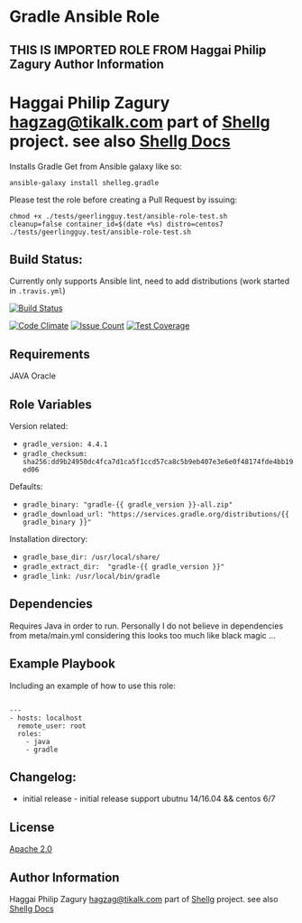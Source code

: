 Gradle Ansible Role  
===================
THIS IS IMPORTED ROLE FROM Haggai Philip Zagury
Author Information
------------------

Haggai Philip Zagury <hagzag@tikalk.com> part of
[Shellg](https://github.com/shelleg/shelleg) project.
see also [Shellg Docs](http://shelleg.github.io/shellegDoc/)
===================

Installs Gradle
Get from Ansible galaxy like so:

```
ansible-galaxy install shelleg.gradle
```

Please test the role before creating a Pull Request by issuing:

```
chmod +x ./tests/geerlingguy.test/ansible-role-test.sh
cleanup=false container_id=$(date +%s) distro=centos7 ./tests/geerlingguy.test/ansible-role-test.sh
```

Build Status:
-------------
Currently only supports Ansible lint, need to add distributions (work started in `.travis.yml`)

[![Build Status](https://travis-ci.org/shelleg/ansible-role-gradle.svg?branch=master)](https://travis-ci.org/shelleg/ansible-role-gradle)

[![Code Climate](https://codeclimate.com/github/shelleg/ansible-role-gradle/badges/gpa.svg)](https://codeclimate.com/github/shelleg/ansible-role-gradle) [![Issue Count](https://codeclimate.com/github/shelleg/ansible-role-gradle/badges/issue_count.svg)](https://codeclimate.com/github/shelleg/ansible-role-gradle) [![Test Coverage](https://codeclimate.com/github/shelleg/ansible-role-gradle/badges/coverage.svg)](https://codeclimate.com/github/shelleg/ansible-role-gradle/coverage)

Requirements
------------
JAVA Oracle

Role Variables
--------------

Version related:

* `gradle_version: 4.4.1`
* `gradle_checksum: sha256:dd9b24950dc4fca7d1ca5f1ccd57ca8c5b9eb407e3e6e0f48174fde4bb19ed06`

Defaults:

* `gradle_binary: "gradle-{{ gradle_version }}-all.zip"`
* `gradle_download_url: "https://services.gradle.org/distributions/{{ gradle_binary }}"`

Installation directory:

* `gradle_base_dir: /usr/local/share/`
* `gradle_extract_dir:  "gradle-{{ gradle_version }}"`
* `gradle_link: /usr/local/bin/gradle`

Dependencies
------------
Requires Java in order to run.
Personally I do not believe in dependencies from meta/main.yml
considering this looks too much like black magic ...

Example Playbook
----------------

Including an example of how to use this role:
``` shell

---
- hosts: localhost
  remote_user: root
  roles:
    - java
    - gradle
```

Changelog:
----------

* initial release - initial release support ubutnu 14/16.04 && centos 6/7

License
-------

[Apache 2.0](https://www.apache.org/licenses/LICENSE-2.0)

Author Information
------------------

Haggai Philip Zagury <hagzag@tikalk.com> part of
[Shellg](https://github.com/shelleg/shelleg) project.
see also [Shellg Docs](http://shelleg.github.io/shellegDoc/)
